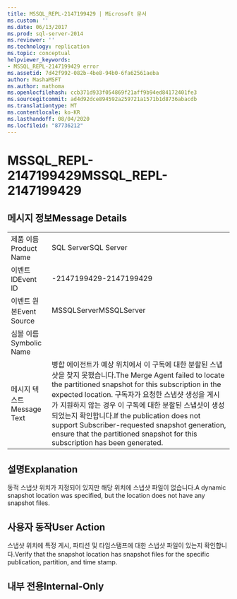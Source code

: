 ```yaml
---
title: MSSQL_REPL-2147199429 | Microsoft 문서
ms.custom: ''
ms.date: 06/13/2017
ms.prod: sql-server-2014
ms.reviewer: ''
ms.technology: replication
ms.topic: conceptual
helpviewer_keywords:
- MSSQL_REPL-2147199429 error
ms.assetid: 7d42f992-082b-4be8-94b0-6fa62561aeba
author: MashaMSFT
ms.author: mathoma
ms.openlocfilehash: ccb371d933f054869f21aff9b94ed84172401fe3
ms.sourcegitcommit: ad4d92dce894592a259721a1571b1d8736abacdb
ms.translationtype: MT
ms.contentlocale: ko-KR
ms.lasthandoff: 08/04/2020
ms.locfileid: "87736212"
---
```

# <a name="mssql_repl-2147199429"></a><span data-ttu-id="2c4a6-102">MSSQL_REPL-2147199429</span><span class="sxs-lookup"><span data-stu-id="2c4a6-102">MSSQL_REPL-2147199429</span></span>
    
## <a name="message-details"></a><span data-ttu-id="2c4a6-103">메시지 정보</span><span class="sxs-lookup"><span data-stu-id="2c4a6-103">Message Details</span></span>  
  
|||  
|-|-|  
|<span data-ttu-id="2c4a6-104">제품 이름</span><span class="sxs-lookup"><span data-stu-id="2c4a6-104">Product Name</span></span>|<span data-ttu-id="2c4a6-105">SQL Server</span><span class="sxs-lookup"><span data-stu-id="2c4a6-105">SQL Server</span></span>|  
|<span data-ttu-id="2c4a6-106">이벤트 ID</span><span class="sxs-lookup"><span data-stu-id="2c4a6-106">Event ID</span></span>|<span data-ttu-id="2c4a6-107">-2147199429</span><span class="sxs-lookup"><span data-stu-id="2c4a6-107">-2147199429</span></span>|  
|<span data-ttu-id="2c4a6-108">이벤트 원본</span><span class="sxs-lookup"><span data-stu-id="2c4a6-108">Event Source</span></span>|<span data-ttu-id="2c4a6-109">MSSQLServer</span><span class="sxs-lookup"><span data-stu-id="2c4a6-109">MSSQLServer</span></span>|  
|<span data-ttu-id="2c4a6-110">심볼 이름</span><span class="sxs-lookup"><span data-stu-id="2c4a6-110">Symbolic Name</span></span>||  
|<span data-ttu-id="2c4a6-111">메시지 텍스트</span><span class="sxs-lookup"><span data-stu-id="2c4a6-111">Message Text</span></span>|<span data-ttu-id="2c4a6-112">병합 에이전트가 예상 위치에서 이 구독에 대한 분할된 스냅샷을 찾지 못했습니다.</span><span class="sxs-lookup"><span data-stu-id="2c4a6-112">The Merge Agent failed to locate the partitioned snapshot for this subscription in the expected location.</span></span> <span data-ttu-id="2c4a6-113">구독자가 요청한 스냅샷 생성을 게시가 지원하지 않는 경우 이 구독에 대한 분할된 스냅샷이 생성되었는지 확인합니다.</span><span class="sxs-lookup"><span data-stu-id="2c4a6-113">If the publication does not support Subscriber-requested snapshot generation, ensure that the partitioned snapshot for this subscription has been generated.</span></span>|  
  
## <a name="explanation"></a><span data-ttu-id="2c4a6-114">설명</span><span class="sxs-lookup"><span data-stu-id="2c4a6-114">Explanation</span></span>  
 <span data-ttu-id="2c4a6-115">동적 스냅샷 위치가 지정되어 있지만 해당 위치에 스냅샷 파일이 없습니다.</span><span class="sxs-lookup"><span data-stu-id="2c4a6-115">A dynamic snapshot location was specified, but the location does not have any snapshot files.</span></span>  
  
## <a name="user-action"></a><span data-ttu-id="2c4a6-116">사용자 동작</span><span class="sxs-lookup"><span data-stu-id="2c4a6-116">User Action</span></span>  
 <span data-ttu-id="2c4a6-117">스냅샷 위치에 특정 게시, 파티션 및 타임스탬프에 대한 스냅샷 파일이 있는지 확인합니다.</span><span class="sxs-lookup"><span data-stu-id="2c4a6-117">Verify that the snapshot location has snapshot files for the specific publication, partition, and time stamp.</span></span>  
  
## <a name="internal-only"></a><span data-ttu-id="2c4a6-118">내부 전용</span><span class="sxs-lookup"><span data-stu-id="2c4a6-118">Internal-Only</span></span>  
  
